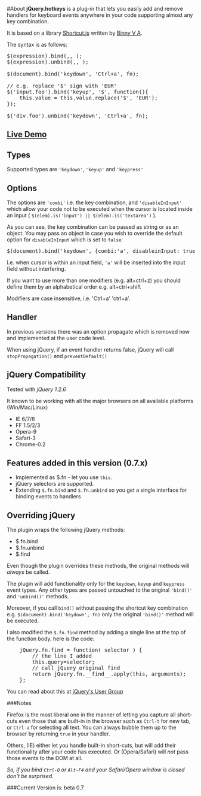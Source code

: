 #About
**jQuery.hotkeys** is a plug-in that lets you easily add and remove handlers for keyboard events anywhere in your code supporting almost any key combination.  

It is based on a library [Shortcut.js](http://www.openjs.com/scripts/events/keyboard_shortcuts/shortcut.js) written by [Binny V A](http://www.openjs.com/).

The syntax is as follows:
<pre>
$(expression).bind(<types>,<options>, <handler>);
$(expression).unbind(<types>,<options>, <handler>);

$(document).bind('keydown', 'Ctrl+a', fn);

// e.g. replace '$' sign with 'EUR'
$('input.foo').bind('keyup', '$', function(){
    this.value = this.value.replace('$', 'EUR');
});

$('div.foo').unbind('keydown', 'Ctrl+a', fn);
</pre>
## [Live Demo](http://jshotkeys.googlepages.com/test-static-01.html)

## Types
Supported types are `'keydown'`, `'keyup'` and `'keypress'`

## Options
The options are `'combi'` i.e. the key combination, and `'disableInInput'` which allow your code not to be executed when the cursor is located inside an input ( `$(elem).is('input') || $(elem).is('textarea')` ).

As you can see, the key combination can be passed as string or as an object. You may pass an object in case you wish to override the default option for `disableInInput` which is set to `false`:
<pre>
$(document).bind('keydown', {combi:'a', disableinInput: true}, fn);
</pre>
I.e. when cursor is within an input field, `'a'` will be inserted into the input field without interfering. 

If you want to use more than one modifiers (e.g. alt+ctrl+z) you should define them by an alphabetical order e.g. alt+ctrl+shift

Modifiers are case insensitive, i.e. 'Ctrl+a' 'ctrl+a'.

## Handler
In previous versions there was an option propagate which is removed now and implemented at the user code level.

When using jQuery, if an event handler returns false, jQuery will call `stopPropagation()` and `preventDefault()`

## jQuery Compatibility
Tested with *jQuery 1.2.6*

It known to be working with all the major browsers on all available platforms (Win/Mac/Linux)

 * IE 6/7/8
 * FF 1.5/2/3
 * Opera-9
 * Safari-3
 * Chrome-0.2

## Features added in this version (0.7.x)
 * Implemented as $.fn - let you use `this`.
 * jQuery selectors are supported.
 * Extending `$.fn.bind` and `$.fn.unbind` so you get a single interface for binding events to handlers
 
## Overriding jQuery
The plugin wraps the following jQuery methods:
 * $.fn.bind
 * $.fn.unbind
 * $.find

Even though the plugin overrides these methods, the original methods will *always* be called.

The plugin will add functionality only for the `keydown`, `keyup` and `keypress` event types. Any other types are passed untouched to the original `'bind()'` and `'unbind()'` methods.

Moreover, if you call `bind()` without passing the shortcut key combination e.g. `$(document).bind('keydown', fn)` only the original `'bind()'` method will be executed.

I also modified the `$.fn.find` method by adding a single line at the top of the function body. here is the code:

<pre>
    jQuery.fn.find = function( selector ) {
        // the line I added
        this.query=selector;
        // call jQuery original find
        return jQuery.fn.__find__.apply(this, arguments);
    };
</pre>

You can read about this at [jQuery's User Group](http://groups.google.com/group/jquery-en/browse_thread/thread/18f9825e8d22f18d)

###Notes

Firefox is the most liberal one in the manner of letting you capture all short-cuts even those that are built-in in the browser such as `Ctrl-t` for new tab, or `Ctrl-a` for selecting all text. You can always bubble them up to the browser by returning `true` in your handler.

Others, (IE) either let you handle built-in short-cuts, but will add their functionality after your code has executed. Or (Opera/Safari) will *not* pass those events to the DOM at all.

*So, if you bind `Ctrl-Q` or `Alt-F4` and your Safari/Opera window is closed don't be surprised.*


###Current Version is: beta 0.7